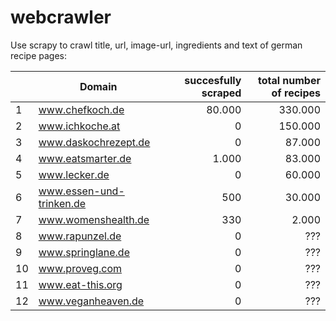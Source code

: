 # webcrawler
Use scrapy to crawl title, url, image-url, ingredients and text of german recipe pages:

|| Domain | succesfully scraped | total number of recipes      |
|-|-------------------|----------------------------:|-------:|
|1| www.chefkoch.de | 80.000 | 330.000 |
|2| www.ichkoche.at| 0 | 150.000|
|3| www.daskochrezept.de| 0 | 87.000|
|4| www.eatsmarter.de | 1.000  | 83.000 |
|5| www.lecker.de | 0 | 60.000 |
|6| www.essen-und-trinken.de | 500 | 30.000 |
|7| www.womenshealth.de| 330 | 2.000 |
|8| www.rapunzel.de | 0 | ??? |
|9| www.springlane.de|0|???|
|10| www.proveg.com|0|???|
|11| www.eat-this.org|0|???|
|12| www.veganheaven.de|0|???|